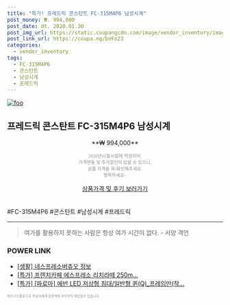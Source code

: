```yaml
--- 
title: "특가! 프레드릭 콘스탄트 FC-315M4P6 남성시계" 
post_money: ₩. 994,000 
post_date: dt. 2020.01.30 
post_img_url: https://static.coupangcdn.com/image/vendor_inventory/images/2019/02/07/10/1/0f59ac1f-c0c2-4c01-ae8e-bb2bcbd579ff.jpg 
post_link_url: https://coupa.ng/bnFo23 
categories: 
  - vendor_inventory 
tags: 
  - FC-315M4P6 
  - 콘스탄트 
  - 남성시계 
  - 프레드릭 
--- 
```

[![foo](https://static.coupangcdn.com/image/vendor_inventory/images/2019/02/07/10/1/0f59ac1f-c0c2-4c01-ae8e-bb2bcbd579ff.jpg)](https://coupa.ng/bnFo23) 

## 프레드릭 콘스탄트 FC-315M4P6 남성시계 
<p style="text-align: center;">**₩ 994,000**</p> 
<p style="text-align: center;"><span style="color: #898c8f; font-family: Georgia,Times,serif; font-size: 0.75em;">2020년01월30일에 작성되어, <br>가격변동 및 추가할인이 있을 수 있으니,<br> 상품 가격을 꼭!확인해주세요.<br>행복하세요~</span> 
</p>	 
<div markdown="0" style="text-align: center;"><a href="https://coupa.ng/bnFo23" class="btn btn--success">상품가격 및 후기 보러가기</a></div> 
<br><br> 
  #FC-315M4P6 #콘스탄트 #남성시계 #프레드릭 
<hr> 

> 여가를 활용하지 못하는 사람은 항상 여가 시간이 없다. - 서양 격언 


### POWER LINK

* <a href="https://blog.naver.com/sakai111/221766261351" target="_blank"> [생활] 네스프레소버츄오 정보 </a>
* <a href="https://blog.naver.com/sakai111/221789805670" target="_blank">[특가] 프렌치카페 에스프레소 리치라떼 250m...</a>
* <a href="https://blog.naver.com/santokki14/221789607793" target="_blank">[특가] [파로마] 에반 LED 저상형 침대/일반형 퀸(Q)_프레임만(착...</a>

<span style="color: #898c8f; font-family: Georgia,Times,serif; font-size: 0.55em;">파트너스활동으로 작성자에게 일정액의 커미션이 제공될수 있습니다.</span> 
